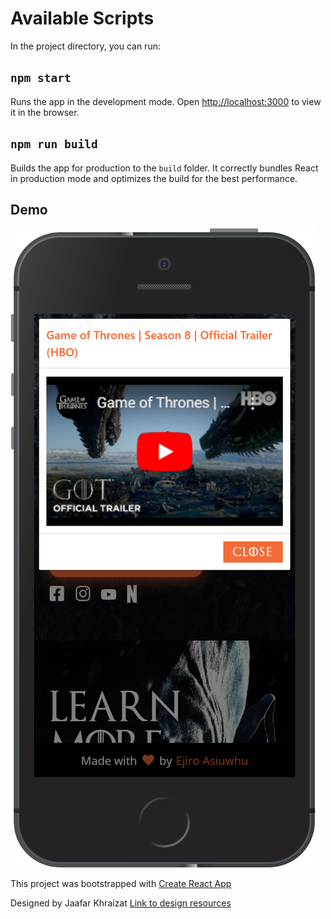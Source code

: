 # Available Scripts

In the project directory, you can run:

## `npm start`

Runs the app in the development mode.
Open [http://localhost:3000](http://localhost:3000) to view it in the browser.

## `npm run build`

Builds the app for production to the `build` folder.
It correctly bundles React in production mode and optimizes the build for the best performance.

## Demo

![Preview of the app](./src/Assets/images/demo.png)

This project was bootstrapped with [Create React App](https://github.com/facebook/create-react-app)

Designed by Jaafar Khraizat [Link to design resources](https://www.uplabs.com/posts/game-of-thrones-concept-website)
